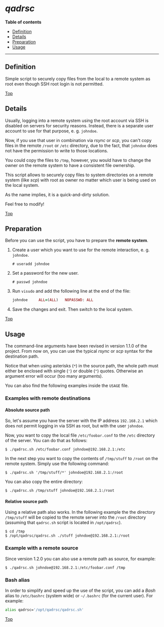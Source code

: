 # *qadrsc*

**Table of contents**
*   [Definition](#definition)
*   [Details](#details)
*   [Preparation](#preparation)
*   [Usage](#usage)

----

## Definition

Simple script to securely copy files from the local to a remote system as root even though SSH root login is not permitted.

[Top](#)

## Details

Usually, logging into a remote system using the root account via SSH is disabled on servers for security reasons. Instead, there is a separate user account to use for that purpose, e. g. `johndoe`.

Now, if you use that user in combination via *rsync* or *scp*, you can't copy files in the remote `/root` or `/etc` directory, due to the fact, that `johndoe` does not have the permission to write to those locations.

You could copy the files to `/tmp`, however, you would have to change the owner on the remote system to have a consistent file ownership.

This script allows to securely copy files to system directories on a remote system (like *scp*) with root as owner no matter which user is being used on the local system.

As the name implies, it is a quick-and-dirty solution.

Feel free to modify!

[Top](#)

## Preparation

Before you can use the script, you have to prepare the **remote system**.

1.  Create a user which you want to use for the remote interaction, e. g. `johndoe`.

    ```
    # useradd johndoe
    ```

1.  Set a password for the new user.

    ```
    # passwd johndoe
    ```

1.  Run `visudo` and add the following line at the end of the file:

    ```ruby
    johndoe     ALL=(ALL)   NOPASSWD: ALL
    ```

1.  Save the changes and exit. Then switch to the local system.

[Top](#)

## Usage

The command-line arguments have been revised in version 1.1.0 of the project. From now on, you can use the typical *rsync* or *scp* syntax for the destination path.

Notice that when using asterisks (`*`) in the source path, the whole path must either be enclosed with single (`'`) or double (`"`) quotes. Otherwise an argument error will occur (too many arguments).

You can also find the following examples inside the `USAGE` file.

### Examples with remote destinations

#### Absolute source path

So, let's assume you have the server with the IP address `192.168.2.1` which does not permit logging in via SSH as root, but with the user `johndoe`.

Now, you want to copy the local file `/etc/foobar.conf` to the `/etc` directory of the server. You can do that as follows:

```
$ ./qadrsc.sh /etc/foobar.conf johndoe@192.168.2.1:/etc
```

In the next step you want to copy the contents of `/tmp/stuff` to `/root` on the remote system. Simply use the following command:

```
$ ./qadrsc.sh '/tmp/stuff/*' johndoe@192.168.2.1:/root
```

You can also copy the entire directory:

```
$ ./qadrsc.sh /tmp/stuff johndoe@192.168.2.1:/root
```

#### Relative source path

Using a relative path also works. In the following example the the directory `/tmp/stuff` will be copied to the remote server into the `/root` directory (assuming that `qadrsc.sh` script is located in `/opt/qadrsc`).

```
$ cd /tmp
$ /opt/qadrsc/qadrsc.sh ./stuff johndoe@192.168.2.1:/root
```

### Example with a remote source

Since version 1.2.0 you can also use a remote path as source, for example:

```
$ ./qadrsc.sh johndoe@192.168.2.1:/etc/foobar.conf /tmp
```

### Bash alias

In order to simplify and speed up the use of the script, you can add a *Bash* alias to `/etc/bashrc` (system wide) or `~/.bashrc` (for the current user). For example:

```bash
alias qadrsc='/opt/qadrsc/qadrsc.sh'
```

[Top](#)
